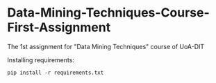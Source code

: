 # Data-Mining-Techniques-Course-First-Assignment

The 1st assignment for "Data Mining Techniques" course of UoA-DIT


Installing requirements:
```
pip install -r requirements.txt
```

